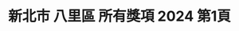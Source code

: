 ---
title: "新北市 八里區 所有獎項 2024 第1頁"
description: "新北市 八里區 所有獎項 2024 獲獎餐廳 第1頁"
keywords:
  - 美食競賽
  - 台灣美食
  - 美食精選
datePublished: "2025-06-30"
dateModified: "2025-07-07"
city: "新北市"
district: "八里區"
award: "所有獎項"
year: "2024"
page: 1
count: 1

restaurants:
  - name: "落日崖之飄逸居咖啡小屋"
    city: "新北市"
    district: "八里區"
    address: "新北市八里區華富山路14號"
    phone: "0226102445"
    geo: "25.139041676572337, 121.41661319935442"
    link: "新北市/八里區/落日崖之飄逸居咖啡小屋"
    google_map: "https://maps.app.goo.gl/yPa78sFjduoeNEgb8"
    footinder: "https://footinder.com.tw/%E6%96%B0%E5%8C%97%E5%B8%82%E5%85%AB%E9%87%8C%E5%8D%80/85291/"
    award:
    - name: "500盤"
      year: "2024"
---
